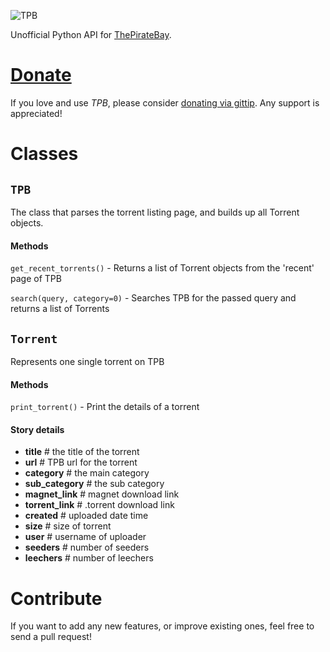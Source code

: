 ![TPB](http://www.goel.im/images/tpb.jpg)

Unofficial Python API for [ThePirateBay](http://thepiratebay.sx/).


[Donate](https://www.gittip.com/Karan%20Goel/)
=============

If you love and use *TPB*, please consider [donating via gittip](https://www.gittip.com/Karan%20Goel/). Any support is appreciated!


Classes
==========

## `TPB`

The class that parses the torrent listing page, and builds up all Torrent objects.

#### Methods

`get_recent_torrents()` - Returns a list of Torrent objects from the 'recent' page of TPB

`search(query, category=0)` - Searches TPB for the passed query and returns a list of Torrents

## `Torrent`

Represents one single torrent on TPB

#### Methods

`print_torrent()` - Print the details of a torrent

#### Story details

* **title** # the title of the torrent
* **url** # TPB url for the torrent
* **category** # the main category
* **sub_category** # the sub category
* **magnet_link** # magnet download link
* **torrent_link** # .torrent download link
* **created** # uploaded date time
* **size** # size of torrent
* **user** # username of uploader
* **seeders** # number of seeders
* **leechers** # number of leechers
        
Contribute
========

If you want to add any new features, or improve existing ones, feel free to send a pull request!